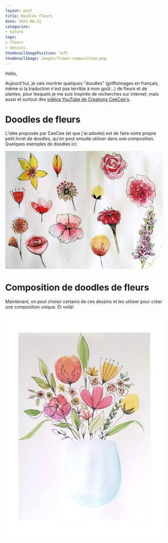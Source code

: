 ```yaml
---
layout: post
title: Doodles fleurs
date: 2021-06-21
categories: 
- nature
tags: 
- fleurs
- dessins
thumbnailImagePosition: left
thumbnailImage: images/flower-composition.png
---
```


Hello,

Aujourd'hui, je vais montrer quelques "doodles" (griffonnages en français, même si la traduction n'est pas terrible à mon goût...) de fleurs et de plantes, pour lesquels je me suis inspirée de recherches sur internet, mais aussi et surtout des
[vidéos YouTube de Creations CeeCee's](https://www.youtube.com/c/creationsceecee/featured).

# Doodles de fleurs

L'idée proposée par CeeCee (et que j'ai adorée) est de faire notre propre petit livret de doodles, qu'on peut ensuite utiliser dans une composition.
Quelques exemples de doodles ici:

![doodle-fleur](/images/flower-doodle.png)

# Composition de doodles de fleurs

Maintenant, on peut choisir certains de ces dessins et les utiliser pour créer une composition unique.
Et voilà! 

![composition-fleur](/images/flower-composition.png)

